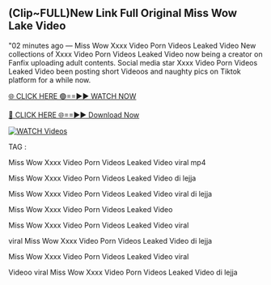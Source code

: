 ## (Clip~FULL)New Link Full Original Miss Wow Lake Video


"02 minutes ago —  Miss Wow Xxxx Video Porn Videos Leaked Video New collections of   Xxxx Video Porn Videos Leaked Video now being a creator on Fanfix uploading adult contents. Social media star   Xxxx Video Porn Videos Leaked Video been posting short Videoos and naughty pics on Tiktok platform for a while now.


[🌐 CLICK HERE 🟢==►► WATCH NOW](https://ultra-bulletin.blogspot.com/p/ultra-bulletin-23.html)

[🔴 CLICK HERE 🌐==►► Download Now](https://ultra-bulletin.blogspot.com/p/ultra-bulletin-23.html)

[![WATCH Videos](https://i.imgur.com/dJHk4Zq.gif)](https://ultra-bulletin.blogspot.com/p/ultra-bulletin-23.html)


TAG :

Miss Wow Xxxx Video Porn Videos Leaked Video viral mp4

Miss Wow Xxxx Video Porn Videos Leaked Video di lejja

Miss Wow Xxxx Video Porn Videos Leaked Video viral di lejja

Miss Wow Xxxx Video Porn Videos Leaked Video

Miss Wow Xxxx Video Porn Videos Leaked Video viral

viral Miss Wow Xxxx Video Porn Videos Leaked Video di lejja

Miss Wow Xxxx Video Porn Videos Leaked Video viral

Videoo viral Miss Wow Xxxx Video Porn Videos Leaked Video di lejja
